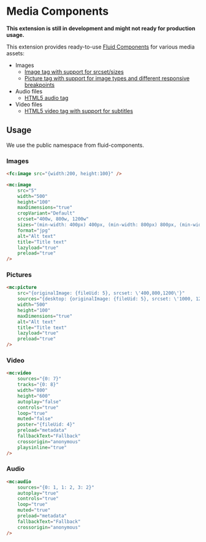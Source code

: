 # Media Components

**This extension is still in development and might not ready for production usage.**

This extension provides ready-to-use [Fluid Components](https://github.com/sitegeist/fluid-components) for various media assets:

* Images
    * [Image tag with support for srcset/sizes](./Resources/Private/Components/Image/Image.html)
    * [Picture tag with support for image types and different responsive breakpoints](./Resources/Private/Components/Picture/Picture.html)
* Audio files
    * [HTML5 audio tag](./Resources/Private/Components/Audio/Audio.html)
* Video files
    * [HTML5 video tag with support for subtitles](./Resources/Private/Components/Video/Video.html)

## Usage

We use the public namespace from fluid-components.

### Images
```html
<fc:image src="{width:200, height:100}" />

<mc:image
    src="5"
    width="500"
    height="100"
    maxDimensions="true"
    cropVariant="Default"
    srcset="400w, 800w, 1200w"
    sizes="(min-width: 400px) 400px, (min-width: 800px) 800px, (min-width:1200px) 1200px, 100vw"
    format="jpg"
    alt="Alt text"
    title="Title text"
    lazyload="true"
    preload="true"
/>
```

### Pictures
```html
<mc:picture
    src="{originalImage: {fileUid: 5}, srcset: \'400,800,1200\'}"
    sources="{desktop: {originalImage: {fileUid: 5}, srcset: \'1000, 1200, 1400, 1600, 1800, 2000\'}}"
    width="500"
    height="100"
    maxDimensions="true"
    alt="Alt text"
    title="Title text"
    lazyload="true"
    preload="true"
/>
```

### Video
```html
<mc:video
    sources="{0: 7}"
    tracks="{0: 8}"
    width="800"
    height="600"
    autoplay="false"
    controls="true"
    loop="true"
    muted="false"
    poster="{fileUid: 4}"
    preload="metadata"
    fallbackText="Fallback"
    crossorigin="anonymous"
    playsinline="true"
/>
```

### Audio
```html
<mc:audio
    sources="{0: 1, 1: 2, 3: 2}"
    autoplay="true"
    controls="true"
    loop="true"
    muted="true"
    preload="metadata"
    fallbackText="Fallback"
    crossorigin="anonymous"
/>
```
